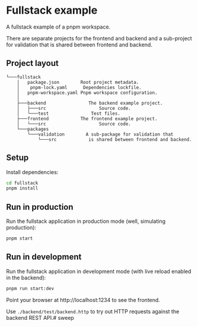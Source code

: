 # Fullstack example

A fullstack example of a pnpm workspace.

There are separate projects for the frontend and backend and a sub-project for validation that is shared between frontend and backend.

## Project layout

```    
└───fullstack
    │   package.json        Root project metadata.
    │    pnpm-lock.yaml      Dependencies lockfile.
    │   pnpm-workspace.yaml Pnpm workspace configuration.
    │ 
    ├───backend                The backend example project.
    │   ├───src                    Source code.
    │   └───test                Test files.
    ├───frontend            The frontend example project.
    │   └───src                    Source code.
    └───packages        
        └───validation        A sub-package for validation that 
            └───src            is shared between frontend and backend.
```

## Setup

Install dependencies:

```bash
cd fullstack
pnpm install
```

## Run in production

Run the fullstack application in production mode (well, simulating production):

```bash
pnpm start
```

## Run in development

Run the fullstack application in development mode (with live reload enabled in the backend):

```bash
pnpm run start:dev
```

Point your browser at http://localhost:1234 to see the frontend.

Use `./backend/test/backend.http` to try out HTTP requests against the backend REST API.# sweep
